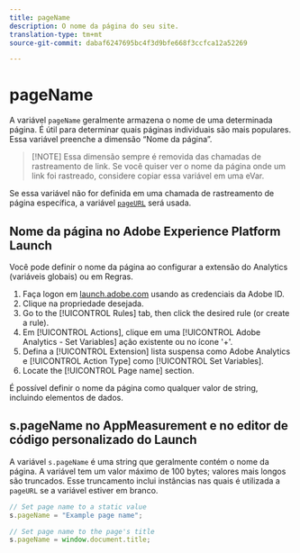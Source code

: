```yaml
---
title: pageName
description: O nome da página do seu site.
translation-type: tm+mt
source-git-commit: dabaf6247695bc4f3d9bfe668f3ccfca12a52269

---
```



# pageName

A variável `pageName` geralmente armazena o nome de uma determinada página. É útil para determinar quais páginas individuais são mais populares. Essa variável preenche a dimensão “Nome da página”.

>[!NOTE] Essa dimensão sempre é removida das chamadas de rastreamento de link. Se você quiser ver o nome da página onde um link foi rastreado, considere copiar essa variável em uma eVar.

Se essa variável não for definida em uma chamada de rastreamento de página específica, a variável [`pageURL`](pageurl.md) será usada.

## Nome da página no Adobe Experience Platform Launch

Você pode definir o nome da página ao configurar a extensão do Analytics (variáveis globais) ou em Regras.

1. Faça logon em [launch.adobe.com](https://launch.adobe.com) usando as credenciais da Adobe ID.
2. Clique na propriedade desejada.
3. Go to the [!UICONTROL Rules] tab, then click the desired rule (or create a rule).
4. Em [!UICONTROL Actions], clique em uma [!UICONTROL Adobe Analytics - Set Variables] ação existente ou no ícone &#39;+&#39;.
5. Defina a [!UICONTROL Extension] lista suspensa como Adobe Analytics e [!UICONTROL Action Type] como [!UICONTROL Set Variables].
6. Locate the [!UICONTROL Page name] section.

É possível definir o nome da página como qualquer valor de string, incluindo elementos de dados.

## s.pageName no AppMeasurement e no editor de código personalizado do Launch

A variável `s.pageName` é uma string que geralmente contém o nome da página. A variável tem um valor máximo de 100 bytes; valores mais longos são truncados. Esse truncamento inclui instâncias nas quais é utilizada a `pageURL` se a variável estiver em branco.

```js
// Set page name to a static value
s.pageName = "Example page name";

// Set page name to the page's title
s.pageName = window.document.title;
```
